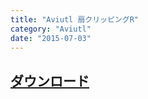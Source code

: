 ```yaml
---
title: "Aviutl 扇クリッピングR"
category: "Aviutl"
date: "2015-07-03"
---
```



## [ダウンロード](https://cumulo.works/s/fan_clipping_(ver3).zip)
